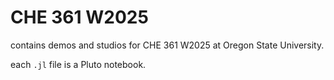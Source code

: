 # CHE 361 W2025

contains demos and studios for CHE 361 W2025 at Oregon State University.

each `.jl` file is a Pluto notebook.

